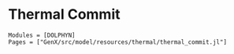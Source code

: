 # Thermal Commit
```@autodocs
Modules = [DOLPHYN]
Pages = ["GenX/src/model/resources/thermal/thermal_commit.jl"]
```